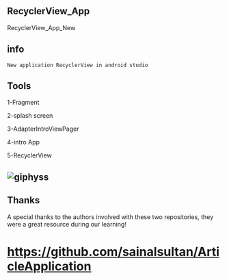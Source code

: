 ## RecyclerView_App
RecyclerView_App_New

## info
    New application RecyclerView in android studio


## Tools 

  1-Fragment
  
  2-splash screen
  
  3-AdapterIntroViewPager
  
  4-intro App
  
  5-RecyclerView

## ![giphyss](https://user-images.githubusercontent.com/22521791/64675880-7e31d280-d474-11e9-8f32-8a5b0646891e.gif)
 
 
## Thanks

A special thanks to the authors involved with these two repositories, they were a great resource during our learning!

#    https://github.com/sainalsultan/ArticleApplication
